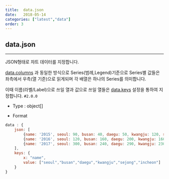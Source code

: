 ```yaml
---
title:  data.json
date:   2018-05-14
categories: ["latest","data"]
order: 3
---
```


## data.json
---

JSON형태로 챠트 데이터를 지정합니다.

[data.columns](/data/data.columns.html) 과 동일한 방식으로 Series(범례,Legend)기준으로 Series별 값들은 좌측에서 우측(열 기준)으로 읽게되며 각 배열은 하나의 Series를 의미합니다.

이때 이름(라벨/Label)으로 쓰일 열과 값으로 쓰일 열들은 [data.keys](/data/data.keys.html) 설정을 통하여 지정합니다.
`#2.0.0`

* Type : object[]

* Format
```javascript
data : {
    json: [
        {name: '2015', seoul: 90, busan: 40, daegu: 50, kwangju: 120, sejong: 80, incheon: 90},
        {name: '2016', seoul: 120, busan: 160, daegu: 200, kwangju: 160, sejong: 130, incheon: 220},
        {name: '2017', seoul: 300, busan: 240, daegu: 290, kwangju: 230, sejong: 300, incheon: 320}
    ],
    keys: {
        x: "name",
        value: ["seoul","busan","daegu","kwangju","sejong","incheon"]
    }
}
```